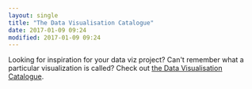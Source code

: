 ```yaml
---
layout: single
title: "The Data Visualisation Catalogue"
date: 2017-01-09 09:24
modified: 2017-01-09 09:24
---
```


Looking for inspiration for your data viz project?
Can't remember what a particular visualization is called?
Check out [the Data Visualisation Catalogue](http://www.datavizcatalogue.com/?utm_campaign=Data%2BElixir&utm_medium=email&utm_source=Data_Elixir_113). 


